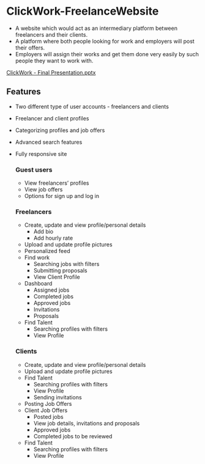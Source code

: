 # ClickWork-FreelanceWebsite

- A website which would act as an intermediary platform between freelancers and their clients. 
- A platform where both people looking for work and employers will post their offers. 
- Employers will assign their works and get them done very easily by such people they want to work with.

[ClickWork - Final Presentation.pptx](https://github.com/RamisaMaliat/ClickWork-FreelanceWebsite/files/7940428/ClickWork.-.Final.Presentation.pptx)

## Features
- Two different type of user accounts - freelancers and clients
- Freelancer and client profiles 
- Categorizing profiles and job offers
- Advanced search features
- Fully responsive site

  ### Guest users
    - View freelancers’ profiles
    - View job offers
    - Options for sign up and log in
  ### Freelancers
    - Create, update and view profile/personal details
      - Add bio
      - Add hourly rate
    - Upload and update profile pictures
    - Personalized feed 
    - Find work 
      - Searching jobs with filters
      - Submitting proposals
      - View Client Profile
    - Dashboard
      - Assigned jobs
      - Completed jobs
      - Approved jobs
      - Invitations
      - Proposals
    - Find Talent
      - Searching profiles with filters
      - View Profile
  ### Clients
    - Create, update and view profile/personal details
    - Upload and update profile pictures
    - Find Talent 
      - Searching profiles with filters
      - View Profile
      - Sending invitations
    - Posting Job Offers
    - Client Job Offers
      - Posted jobs
      - View job details, invitations and proposals
      - Approved jobs
      - Completed jobs to be reviewed
    - Find Talent
      - Searching profiles with filters
      - View Profile



  






